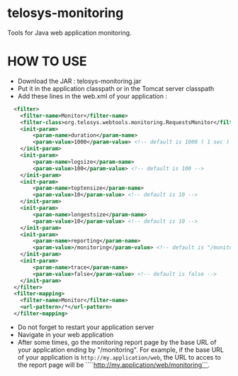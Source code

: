 telosys-monitoring
==================

Tools for Java web application monitoring.

HOW TO USE
==========

* Download the JAR : telosys-monitoring.jar
* Put it in the application classpath or in the Tomcat server classpath
* Add these lines in the web.xml of your application :
```xml
  <filter>
    <filter-name>Monitor</filter-name>
    <filter-class>org.telosys.webtools.monitoring.RequestsMonitor</filter-class>    
    <init-param>
    	<param-name>duration</param-name>
    	<param-value>1000</param-value> <!-- default is 1000 ( 1 sec )  -->
    </init-param>
    <init-param>
    	<param-name>logsize</param-name>
    	<param-value>100</param-value> <!-- default is 100 -->
    </init-param>
    <init-param>
    	<param-name>toptensize</param-name>
    	<param-value>10</param-value> <!-- default is 10 -->
    </init-param>
    <init-param>
    	<param-name>longestsize</param-name>
    	<param-value>10</param-value> <!-- default is 10 -->
    </init-param>
    <init-param>
    	<param-name>reporting</param-name>
    	<param-value>/monitoring</param-value> <!-- default is "/monitor" -->
    </init-param>
    <init-param>
    	<param-name>trace</param-name>
    	<param-value>false</param-value> <!-- default is false -->
    </init-param>
  </filter>
  <filter-mapping>
  	<filter-name>Monitor</filter-name>
  	<url-pattern>/*</url-pattern>
  </filter-mapping>
```
* Do not forget to restart your application server
* Navigate in your web application
* After some times, go the monitoring report page by the base URL of your application ending by "/monitoring". For example, if the base URL of your application is ```http://my.application/web```, the URL to acces to the report page will be ````http://my.application/web/monitoring```.
